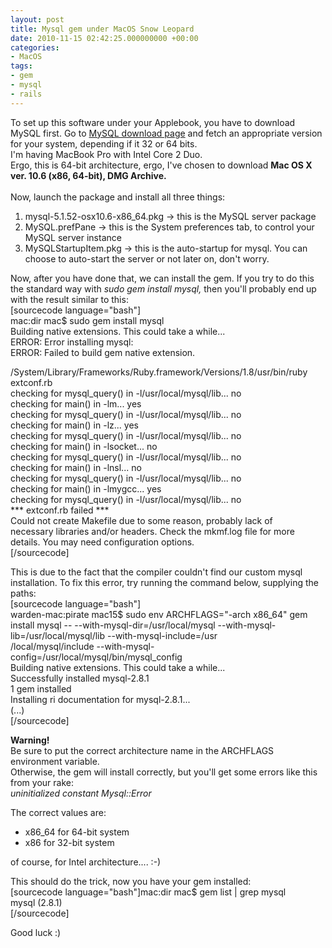 ```yaml
---
layout: post
title: Mysql gem under MacOS Snow Leopard
date: 2010-11-15 02:42:25.000000000 +00:00
categories:
- MacOS
tags:
- gem
- mysql
- rails
---
```

<p>To set up this software under your Applebook, you have to download MySQL first. Go to <a href="http://dev.mysql.com/downloads/mysql/">MySQL download page</a> and fetch an appropriate version for your system, depending if it 32 or 64 bits.<br />
I'm having MacBook Pro with Intel Core 2 Duo.<br />
Ergo, this is 64-bit architecture, ergo, I've chosen to download <strong>Mac OS X ver. 10.6 (x86, 64-bit), DMG Archive.</strong><br />
<!--more--><br />
Now, launch the package and install all three things:</p>
<ol>
<li>mysql-5.1.52-osx10.6-x86_64.pkg -&gt; this is the MySQL server package</li>
<li>MySQL.prefPane -&gt; this is the System preferences tab, to control your MySQL server instance</li>
<li>MySQLStartupItem.pkg -&gt; this is the auto-startup for mysql. You can choose to auto-start the server or not later on, don't worry.</li>
</ol>
<p>Now, after you have done that, we can install the gem. If you try to do this the standard way with <em>sudo gem install mysql, </em>then you'll probably end up with the result similar to this:<br />
[sourcecode language="bash"]<br />
mac:dir mac$ sudo gem install mysql<br />
Building native extensions.  This could take a while...<br />
ERROR:  Error installing mysql:<br />
ERROR: Failed to build gem native extension.</p>
<p>/System/Library/Frameworks/Ruby.framework/Versions/1.8/usr/bin/ruby extconf.rb<br />
checking for mysql_query() in -l/usr/local/mysql/lib... no<br />
checking for main() in -lm... yes<br />
checking for mysql_query() in -l/usr/local/mysql/lib... no<br />
checking for main() in -lz... yes<br />
checking for mysql_query() in -l/usr/local/mysql/lib... no<br />
checking for main() in -lsocket... no<br />
checking for mysql_query() in -l/usr/local/mysql/lib... no<br />
checking for main() in -lnsl... no<br />
checking for mysql_query() in -l/usr/local/mysql/lib... no<br />
checking for main() in -lmygcc... yes<br />
checking for mysql_query() in -l/usr/local/mysql/lib... no<br />
*** extconf.rb failed ***<br />
Could not create Makefile due to some reason, probably lack of<br />
necessary libraries and/or headers.  Check the mkmf.log file for more<br />
details.  You may need configuration options.<br />
[/sourcecode]</p>
<p>This is due to the fact that the compiler couldn't find our custom mysql installation. To fix this error, try running the command below, supplying the paths:<br />
[sourcecode language="bash"]<br />
warden-mac:pirate mac15$ sudo env ARCHFLAGS=&quot;-arch x86_64&quot; gem install mysql --   --with-mysql-dir=/usr/local/mysql --with-mysql-lib=/usr/local/mysql/lib --with-mysql-include=/usr<br />
/local/mysql/include --with-mysql-config=/usr/local/mysql/bin/mysql_config<br />
Building native extensions.  This could take a while...<br />
Successfully installed mysql-2.8.1<br />
1 gem installed<br />
Installing ri documentation for mysql-2.8.1...<br />
(...)<br />
[/sourcecode]</p>
<p><strong>Warning!</strong><br />
Be sure to put the correct architecture name in the ARCHFLAGS environment variable.<br />
Otherwise, the gem will install correctly, but you'll get some errors like this from your rake:<br />
<em>uninitialized constant Mysql::Error</em></p>
<p>The correct values are:</p>
<ul>
<li> x86_64 for 64-bit system</li>
<li> x86 for 32-bit system</li>
</ul>
<p>of course, for Intel architecture.... :-)</p>
<p>This should do the trick, now you have your gem installed:<br />
[sourcecode language="bash"]mac:dir mac$ gem list | grep mysql<br />
mysql (2.8.1)<br />
[/sourcecode]</p>
<p>Good luck :)</p>
